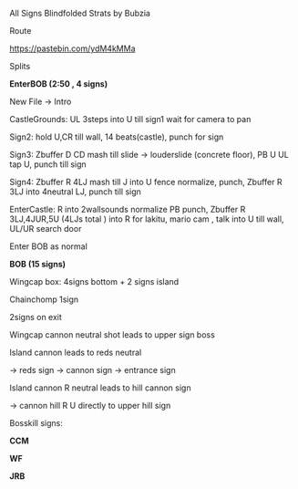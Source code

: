 All Signs Blindfolded Strats by Bubzia

Route

[<span class="underline">https://pastebin.com/ydM4kMMa</span>](https://pastebin.com/ydM4kMMa)

Splits

**EnterBOB (2:50 , 4 signs)**

New File -\> Intro

CastleGrounds: UL 3steps into U till sign1 wait for camera to pan

Sign2: hold U,CR till wall, 14 beats(castle), punch for sign

Sign3: Zbuffer D CD mash till slide -\> louderslide (concrete floor), PB
U UL tap U, punch till sign

Sign4: Zbuffer R 4LJ mash till J into U fence normalize, punch, Zbuffer
R 3LJ into 4neutral LJ, punch till sign

EnterCastle: R into 2wallsounds normalize PB punch, Zbuffer R
3LJ,4JUR,5U (4LJs total ) into R for lakitu, mario cam , talk into U
till wall, UL/UR search door

Enter BOB as normal

**BOB (15 signs)**

Wingcap box: 4signs bottom + 2 signs island

Chainchomp 1sign

2signs on exit

Wingcap cannon neutral shot leads to upper sign boss

Island cannon leads to reds neutral

\-\> reds sign -\> cannon sign -\> entrance sign

Island cannon R neutral leads to hill cannon sign

\-\> cannon hill R U directly to upper hill sign

Bosskill signs:

**CCM**

**WF**

**JRB**
